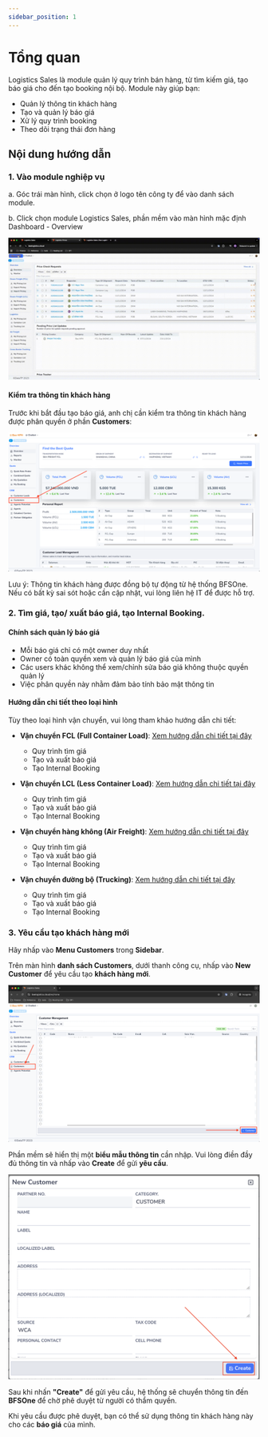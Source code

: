```yaml
---
sidebar_position: 1
---
```


# Tổng quan

Logistics Sales là module quản lý quy trình bán hàng, từ tìm kiếm giá, tạo báo giá cho đến tạo booking nội bộ. Module này giúp bạn:

- Quản lý thông tin khách hàng
- Tạo và quản lý báo giá
- Xử lý quy trình booking
- Theo dõi trạng thái đơn hàng

## Nội dung hướng dẫn

### 1. Vào module nghiệp vụ

a. Góc trái màn hình, click chọn ở logo tên công ty để vào danh sách module.

b. Click chọn module Logistics Sales, phần mềm vào màn hình mặc định Dashboard - Overview

![../img/sales/sale_access.gif](../img/sales/sale_access.gif)

#### Kiểm tra thông tin khách hàng

Trước khi bắt đầu tạo báo giá, anh chị cần kiểm tra thông tin khách hàng được phân quyền ở phần __Customers__:

![Customer](../img/sales/customers.png)

Lưu ý: Thông tin khách hàng được đồng bộ tự động từ hệ thống BFSOne. Nếu có bất kỳ sai sót hoặc cần cập nhật, vui lòng liên hệ IT để được hỗ trợ.

### 2. Tìm giá, tạo/ xuất báo giá, tạo Internal Booking.

#### Chính sách quản lý báo giá

- Mỗi báo giá chỉ có một owner duy nhất
- Owner có toàn quyền xem và quản lý báo giá của mình
- Các users khác không thể xem/chỉnh sửa báo giá không thuộc quyền quản lý
- Việc phân quyền này nhằm đảm bảo tính bảo mật thông tin

#### Hướng dẫn chi tiết theo loại hình

Tùy theo loại hình vận chuyển, vui lòng tham khảo hướng dẫn chi tiết:

- **Vận chuyển FCL (Full Container Load)**: [Xem hướng dẫn chi tiết tại đây](/docs/crm/sales/fcl_process)
  - Quy trình tìm giá
  - Tạo và xuất báo giá
  - Tạo Internal Booking

- **Vận chuyển LCL (Less Container Load)**: [Xem hướng dẫn chi tiết tại đây](/docs/crm/sales/lcl_process)
  - Quy trình tìm giá
  - Tạo và xuất báo giá
  - Tạo Internal Booking

- **Vận chuyển hàng không (Air Freight)**: [Xem hướng dẫn chi tiết tại đây](/docs/crm/sales/air_process)
  - Quy trình tìm giá
  - Tạo và xuất báo giá
  - Tạo Internal Booking

- **Vận chuyển đường bộ (Trucking)**: [Xem hướng dẫn chi tiết tại đây](/docs/crm/sales/trucking_process)
  - Quy trình tìm giá
  - Tạo và xuất báo giá
  - Tạo Internal Booking

### 3. Yêu cầu tạo khách hàng mới

Hãy nhấp vào **Menu Customers** trong **Sidebar**.

Trên màn hình **danh sách Customers**, dưới thanh công cụ, nhấp vào **New Customer** để yêu cầu tạo **khách hàng mới**.

![Create Customer](../img/sales/create_customer.png)

Phần mềm sẽ hiển thị một **biểu mẫu thông tin** cần nhập. Vui lòng điền đầy đủ thông tin và nhấp vào **Create** để gửi **yêu cầu**.

![Form Customer](../img/sales/form_customer.png)

Sau khi nhấn **"Create"** để gửi yêu cầu, hệ thống sẽ chuyển thông tin đến **BFSOne** để chờ phê duyệt từ người có thẩm quyền.

Khi yêu cầu được phê duyệt, bạn có thể sử dụng thông tin khách hàng này cho các **báo giá** của mình.



